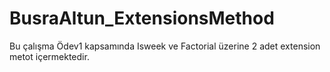 # BusraAltun_ExtensionsMethod
Bu çalışma Ödev1 kapsamında Isweek ve Factorial üzerine 2 adet extension metot içermektedir.
